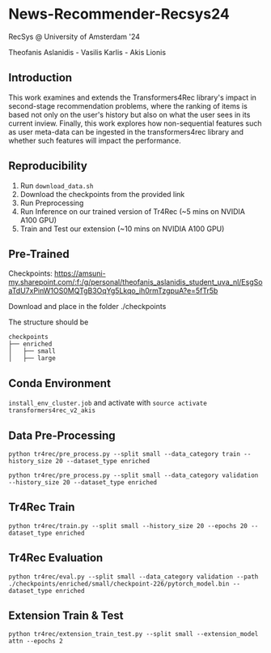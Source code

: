# News-Recommender-Recsys24
RecSys @ University of Amsterdam '24

Theofanis Aslanidis - Vasilis Karlis - Akis Lionis

## Introduction
This work examines and extends the Transformers4Rec library's impact in second-stage recommendation problems, where the ranking of items is based not only on the user's history but also on what the user sees in its current inview. Finally, this work explores how non-sequential features such as user meta-data can be ingested in the transformers4rec library and whether such features will impact the performance.

## Reproducibility

1. Run `download_data.sh`
2. Download the checkpoints from the provided link
3. Run Preprocessing
4. Run Inference on our trained version of Tr4Rec (~5 mins on NVIDIA A100 GPU)
5. Train and Test our extension (~10 mins on NVIDIA A100 GPU)

## Pre-Trained

Checkpoints: https://amsuni-my.sharepoint.com/:f:/g/personal/theofanis_aslanidis_student_uva_nl/EsgSoaTdU7xPinW1OS0MQTgB3OqYg5Lkqo_ih0rmTzgpuA?e=5fTr5b

Download and place in the folder ./checkpoints

The structure should be

```
checkpoints
├── enriched
│   ├── small
│   ├── large
```
## Conda Environment

`install_env_cluster.job` and activate with `source activate transformers4rec_v2_akis`

## Data Pre-Processing

`python tr4rec/pre_process.py --split small --data_category train --history_size 20 --dataset_type enriched`

`python tr4rec/pre_process.py --split small --data_category validation --history_size 20 --dataset_type enriched`

## Tr4Rec Train

`python tr4rec/train.py --split small --history_size 20 --epochs 20 --dataset_type enriched`

## Tr4Rec Evaluation

`python tr4rec/eval.py --split small --data_category validation --path ./checkpoints/enriched/small/checkpoint-226/pytorch_model.bin --dataset_type enriched`

## Extension Train & Test

`python tr4rec/extension_train_test.py --split small --extension_model attn --epochs 2`
